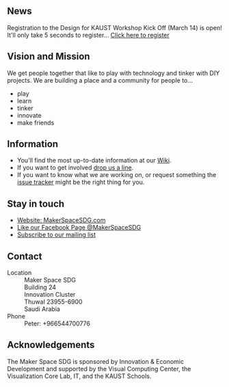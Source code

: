 ## News

Registration to the Design for KAUST Workshop Kick Off (March 14) is open!
It'll only take 5 seconds to register...
[Click here to register](https://goo.gl/forms/HOGmUpBtKyifZvno1)

## Vision and Mission
We get people together that like to play with technology and tinker with DIY projects.
We are building a place and a community for people to...

* play
* learn
* tinker
* innovate
* make friends

## Information
* You'll find the most up-to-date information at our [Wiki](https://github.com/MakerSpaceSDG/MakerSpace/wiki).
* If you want to get involved [drop us a line](mailto:peter.rautek@kaust.edu.sa).
* If you want to know what we are working on, or request something the [issue tracker](https://github.com/MakerSpaceSDG/MakerSpace/issues) might be the right thing for you.

## Stay in touch
* [Website: MakerSpaceSDG.com](https://MakerSpaceSDG.com)
* [Like our Facebook Page @MakerSpaceSDG](https://www.facebook.com/MakerSpaceSDG/)
* [Subscribe to our mailing list](http://facebook.us13.list-manage.com/subscribe?u=e4c161b70aea7a53d9c9c1c54&id=a21fb611fb)

## Contact

<dl>
  <dt>Location</dt>
  <dd>Maker Space SDG<br>
  Building 24<br>
  Innovation Cluster<br>
  Thuwal 23955-6900<br>
  Saudi Arabia</dd>
  <dt>Phone</dt>
  <dd>Peter:  +966544700776</dd>
</dl>

## Acknowledgements
The Maker Space SDG is sponsored by Innovation & Economic Development and supported by the Visual Computing Center, the Visualization Core Lab, IT, and the KAUST Schools.
